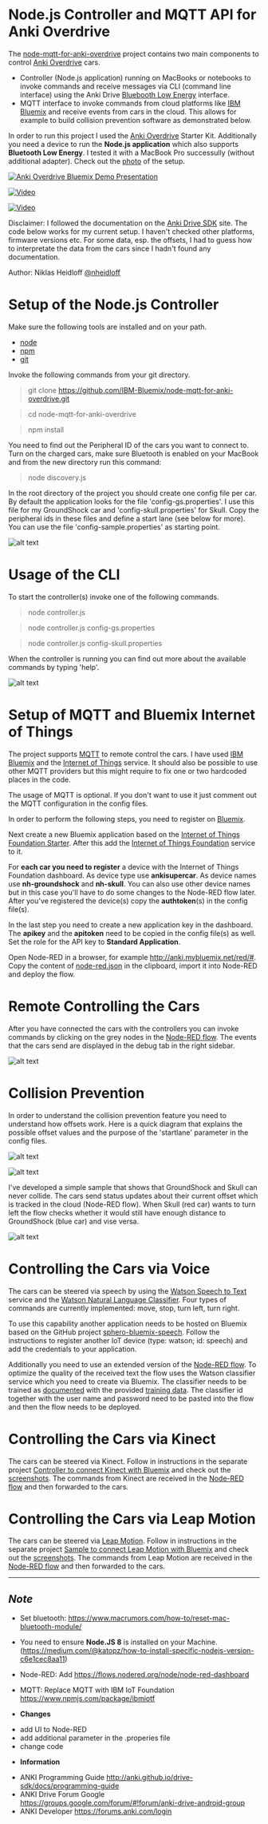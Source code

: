 Node.js Controller and MQTT API for Anki Overdrive
================================================================================

The [node-mqtt-for-anki-overdrive](https://github.com/IBM-Bluemix/node-mqtt-for-anki-overdrive) project contains two main components to control [Anki Overdrive](https://anki.com/) cars. 

* Controller (Node.js application) running on MacBooks or notebooks to invoke commands and receive messages via CLI (command line interface) using the Anki Drive [Bluebooth Low Energy](http://developer.anki.com/drive-sdk/docs/programming-guide) interface.
* MQTT interface to invoke commands from cloud platforms like [IBM Bluemix](https://bluemix.net) and receive events from cars in the cloud. This allows for example to build collision prevention software as demonstrated below.

In order to run this project I used the [Anki Overdrive](https://anki.com/en-us/overdrive/starter-kit) Starter Kit. Additionally you need a device to run the **Node.js application** which also supports **Bluetooth Low Energy**. 
I tested it with a MacBook Pro successully (without additional adapter). Check out the [photo](https://raw.githubusercontent.com/IBM-Bluemix/node-mqtt-for-anki-overdrive/master/screenshots/photo.jpg) of the setup.

[![Anki Overdrive Bluemix Demo Presentation](https://raw.githubusercontent.com/IBM-Bluemix/node-mqtt-for-anki-overdrive/master/screenshots/deck.png)](http://www.slideshare.net/niklasheidloff/ibm-bluemix-demo-with-anki-overdrive-cars)

[![Video](https://raw.githubusercontent.com/IBM-Bluemix/node-mqtt-for-anki-overdrive/master/screenshots/video2.jpg)](https://www.youtube.com/watch?v=6s0Jh9tl0Eg)

[![Video](https://raw.githubusercontent.com/IBM-Bluemix/node-mqtt-for-anki-overdrive/master/screenshots/video.jpg)](https://www.youtube.com/watch?v=Wo4zeQxxOOI)

Disclaimer: I followed the documentation on the [Anki Drive SDK](http://developer.anki.com/drive-sdk/docs/programming-guide) site. The code below works for my current setup. I haven't checked other platforms, firmware versions etc. For some data, esp. the offsets, I had to guess how to interpretate the data from the cars since I hadn't found any documentation.

Author: Niklas Heidloff [@nheidloff](http://twitter.com/nheidloff)


Setup of the Node.js Controller
================================================================================

Make sure the following tools are installed and on your path.

* [node](https://nodejs.org/en/download/)
* [npm](https://docs.npmjs.com/getting-started/installing-node)
* [git](https://git-scm.com/downloads)

Invoke the following commands from your git directory.

> git clone https://github.com/IBM-Bluemix/node-mqtt-for-anki-overdrive.git

> cd node-mqtt-for-anki-overdrive

> npm install

You need to find out the Peripheral ID of the cars you want to connect to. Turn on the charged cars, make sure Bluetooth is enabled on your MacBook and from the new directory run this command:

> node discovery.js

In the root directory of the project you should create one config file per car. By default the application looks for the file 'config-gs.properties'. I use this file for my GroundShock car and 'config-skull.properties' for Skull. Copy the peripheral ids in these files and define a start lane (see below for more). You can use the file 'config-sample.properties' as starting point.

![alt text](https://raw.githubusercontent.com/IBM-Bluemix/node-mqtt-for-anki-overdrive/master/screenshots/config-sample.png "Configuration")


Usage of the CLI
================================================================================

To start the controller(s) invoke one of the following commands.

> node controller.js

> node controller.js config-gs.properties

> node controller.js config-skull.properties

When the controller is running you can find out more about the available commands by typing 'help'.

![alt text](https://raw.githubusercontent.com/IBM-Bluemix/node-mqtt-for-anki-overdrive/master/screenshots/cli.png "CLI")


Setup of MQTT and Bluemix Internet of Things
================================================================================

The project supports [MQTT](http://mqtt.org/) to remote control the cars. I have used [IBM Bluemix](https://bluemix.net) and the [Internet of Things](https://console.ng.bluemix.net/catalog/internet-of-things/) service. It should also be possible to use other MQTT providers but this might require to fix one or two hardcoded places in the code.

The usage of MQTT is optional. If you don't want to use it just comment out the MQTT configuration in the config files.

In order to perform the following steps, you need to register on [Bluemix](https://bluemix.net).

Next create a new Bluemix application based on the [Internet of Things Foundation Starter](https://console.ng.bluemix.net/catalog/starters/internet-of-things-foundation-starter/). After this add the [Internet of Things Foundation](https://console.ng.bluemix.net/catalog/services/internet-of-things-foundation/) service to it.

For **each car you need to register** a device with the Internet of Things Foundation dashboard. 
As device type use **ankisupercar**. As device names use **nh-groundshock** and **nh-skull**. You can also use other device names but in this case you'll have to do some changes to the Node-RED flow later. After you've registered the device(s) copy the **authtoken**(s) in the config file(s).

In the last step you need to create a new application key in the dashboard. The **apikey** and the **apitoken** need to be copied in the config file(s) as well. Set the role for the API key to **Standard Application**.

Open Node-RED in a browser, for example http://anki.mybluemix.net/red/#. Copy the content of [node-red.json](https://github.com/IBM-Bluemix/node-mqtt-for-anki-overdrive/blob/master/node-red.json) in the clipboard, import it into Node-RED and deploy the flow.


Remote Controlling the Cars
================================================================================

After you have connected the cars with the controllers you can invoke commands by clicking on the grey nodes in the [Node-RED flow](https://github.com/IBM-Bluemix/node-mqtt-for-anki-overdrive/blob/master/node-red.json). The events that the cars send are displayed in the debug tab in the right sidebar.

![alt text](https://raw.githubusercontent.com/IBM-Bluemix/node-mqtt-for-anki-overdrive/master/screenshots/node-red-flow.png "Node-RED")


Collision Prevention
================================================================================

In order to understand the collision prevention feature you need to understand how offsets work. Here is a quick diagram that explains the possible offset values and the purpose of the 'startlane' parameter in the config files.

![alt text](https://raw.githubusercontent.com/IBM-Bluemix/node-mqtt-for-anki-overdrive/master/screenshots/offset.jpg "Offset")

![alt text](https://raw.githubusercontent.com/IBM-Bluemix/node-mqtt-for-anki-overdrive/master/screenshots/tracks.jpg "Tracks")

I've developed a simple sample that shows that GroundShock and Skull can never collide. The cars send status updates about their current offset which is tracked in the cloud (Node-RED flow). When Skull (red car) wants to turn left the flow checks whether it would still have enough distance to GroundShock (blue car) and vise versa.

![alt text](https://raw.githubusercontent.com/IBM-Bluemix/node-mqtt-for-anki-overdrive/master/screenshots/collision-prevention2.png "Collision Prevention")


Controlling the Cars via Voice
================================================================================

The cars can be steered via speech by using the [Watson Speech to Text](http://www.ibm.com/smarterplanet/us/en/ibmwatson/developercloud/speech-to-text.html) service and the [Watson Natural Language Classifier](http://www.ibm.com/smarterplanet/us/en/ibmwatson/developercloud/nl-classifier.html). Four types of commands are currently implemented: move, stop, turn left, turn right.

To use this capability another application needs to be hosted on Bluemix based on the GitHub project [sphero-bluemix-speech](https://github.com/IBM-Bluemix/sphero-bluemix-speech). Follow the instructions to register another IoT device (type: watson; id: speech) and add the credentials to your application.

Additionally you need to use an extended version of the [Node-RED flow](https://github.com/IBM-Bluemix/node-mqtt-for-anki-overdrive/blob/master/node-red-speech.json). To optimize the quality of the received text the flow uses the Watson classifier service which you need to create via Bluemix. The classifier needs to be trained as [documented](http://heidloff.net/article/Classify-Natural-Language-with-ibm-Watson) with the provided [training data](https://github.com/IBM-Bluemix/node-mqtt-for-anki-overdrive/blob/master/data_train.csv). The classifier id together with the user name and password need to be pasted into the flow and then the flow needs to be deployed.


Controlling the Cars via Kinect
================================================================================

The cars can be steered via Kinect. Follow in instructions in the separate project [Controller to connect Kinect with Bluemix](https://github.com/IBM-Bluemix/controller-kinect-bluemix) and check out the [screenshots](https://github.com/IBM-Bluemix/controller-kinect-bluemix/tree/master/screenshots). The commands from Kinect are received in the [Node-RED flow](https://github.com/IBM-Bluemix/node-mqtt-for-anki-overdrive/blob/master/node-red-speech-kinect.json) and then forwarded to the cars.


Controlling the Cars via Leap Motion
================================================================================

The cars can be steered via [Leap Motion](https://www.leapmotion.com/product/desktop). Follow in instructions in the separate project [Sample to connect Leap Motion with Bluemix](https://github.com/IBM-Bluemix/sample-leapmotion-bluemix) and check out the [screenshots](https://github.com/IBM-Bluemix/sample-leapmotion-bluemix/tree/master/screenshots). The commands from Leap Motion are received in the [Node-RED flow](https://github.com/IBM-Bluemix/node-mqtt-for-anki-overdrive/blob/master/node-red-speech-kinect-leap.json) and then forwarded to the cars.

---

## _Note_

* Set bluetooth: https://www.macrumors.com/how-to/reset-mac-bluetooth-module/
* You need to ensure **Node.JS 8** is installed on your Machine. (https://medium.com/@katopz/how-to-install-specific-nodejs-version-c6e1cec8aa11)
* Node-RED: Add https://flows.nodered.org/node/node-red-dashboard
* MQTT: Replace MQTT with IBM IoT Foundation https://www.npmjs.com/package/ibmiotf

* **Changes**
- add UI to Node-RED
- add additional parameter in the .properies file
- change code

* **Information**
- ANKI Programming Guide http://anki.github.io/drive-sdk/docs/programming-guide
- ANKI Drive Forum  Google https://groups.google.com/forum/#!forum/anki-drive-android-group
- ANKI Developer https://forums.anki.com/login
